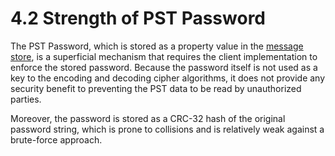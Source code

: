 <html dir="LTR" xmlns:mshelp="http://msdn.microsoft.com/mshelp" xmlns:ddue="http://ddue.schemas.microsoft.com/authoring/2003/5" xmlns:xlink="http://www.w3.org/1999/xlink" xmlns:tool="http://www.microsoft.com/tooltip">
    <head>
        <meta http-equiv="Content-Type" content="text/html; CHARSET=utf-8"></meta>
        <meta name="save" content="history"></meta>
        <title>4.2 Strength of PST Password</title>
        <xml>
            <mshelp:toctitle title="4.2 Strength of PST Password"></mshelp:toctitle>
            <mshelp:rltitle title="[MS-PST]: Strength of PST Password"></mshelp:rltitle>
            <mshelp:keyword index="A" term="a1b4b061-398d-4252-8593-1e42c0908ac6"></mshelp:keyword>
            <mshelp:attr name="DCSext.ContentType" value="open specification"></mshelp:attr>
            <mshelp:attr name="AssetID" value="a1b4b061-398d-4252-8593-1e42c0908ac6"></mshelp:attr>
            <mshelp:attr name="TopicType" value="kbRef"></mshelp:attr>
            <mshelp:attr name="DCSext.Title" value="[MS-PST]: Strength of PST Password" />
        </xml>
    </head>
    <body>
        <div id="header">
            <h1 class="heading">4.2 Strength of PST Password</h1>
        </div>
        <div id="mainSection">
            <div id="mainBody">
                <div id="allHistory" class="saveHistory"></div>
                <div id="sectionSection0" class="section" name="collapseableSection">
                    

<p>The PST Password, which is stored as a property value in the
<a href="08220cc9-69b1-4072-a2e7-2a0ff201d505.md#gt_fda94a53-448d-48d5-9991-176c530ff597">message store</a>, is a
superficial mechanism that requires the client implementation to enforce the
stored password. Because the password itself is not used as a key to the
encoding and decoding cipher algorithms, it does not provide any security
benefit to preventing the PST data to be read by unauthorized parties.</p>

<p>Moreover, the password is stored as a CRC-32 hash of the
original password string, which is prone to collisions and is relatively weak
against a brute-force approach.</p>
                </div>
            </div>
        </div>
    </body>
</html>